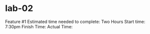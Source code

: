 # lab-02
Feature #1
Estimated time needed to complete: Two Hours
Start time: 7:30pm
Finish Time:
Actual Time: 
